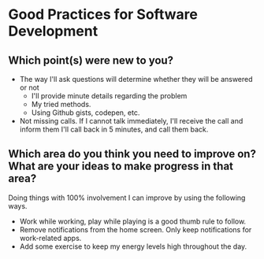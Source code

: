 # Good Practices for Software Development

## Which point(s) were new to you?

- The way I'll ask questions will determine whether they will be answered or not
  - I'll provide minute details regarding the problem
  - My tried methods.
  - Using Github gists, codepen, etc.
- Not missing calls. If I cannot talk immediately, I'll receive the call and inform them I'll call back in 5 minutes, and call them back.

## Which area do you think you need to improve on? What are your ideas to make progress in that area?

Doing things with 100% involvement
I can improve by using the following ways.

- Work while working, play while playing is a good thumb rule to follow.
- Remove notifications from the home screen. Only keep notifications for work-related apps.
- Add some exercise to keep my energy levels high throughout the day.
